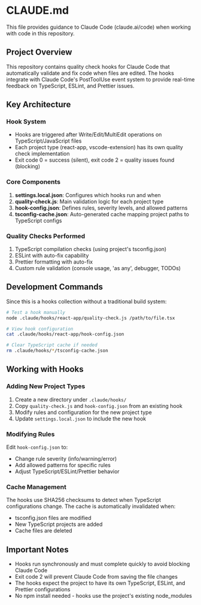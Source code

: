 # CLAUDE.md

This file provides guidance to Claude Code (claude.ai/code) when working with code in this repository.

## Project Overview

This repository contains quality check hooks for Claude Code that automatically validate and fix code when files are edited. The hooks integrate with Claude Code's PostToolUse event system to provide real-time feedback on TypeScript, ESLint, and Prettier issues.

## Key Architecture

### Hook System
- Hooks are triggered after Write/Edit/MultiEdit operations on TypeScript/JavaScript files
- Each project type (react-app, vscode-extension) has its own quality check implementation
- Exit code 0 = success (silent), exit code 2 = quality issues found (blocking)

### Core Components
1. **settings.local.json**: Configures which hooks run and when
2. **quality-check.js**: Main validation logic for each project type
3. **hook-config.json**: Defines rules, severity levels, and allowed patterns
4. **tsconfig-cache.json**: Auto-generated cache mapping project paths to TypeScript configs

### Quality Checks Performed
1. TypeScript compilation checks (using project's tsconfig.json)
2. ESLint with auto-fix capability
3. Prettier formatting with auto-fix
4. Custom rule validation (console usage, 'as any', debugger, TODOs)

## Development Commands

Since this is a hooks collection without a traditional build system:

```bash
# Test a hook manually
node .claude/hooks/react-app/quality-check.js /path/to/file.tsx

# View hook configuration
cat .claude/hooks/react-app/hook-config.json

# Clear TypeScript cache if needed
rm .claude/hooks/*/tsconfig-cache.json
```

## Working with Hooks

### Adding New Project Types
1. Create a new directory under `.claude/hooks/`
2. Copy `quality-check.js` and `hook-config.json` from an existing hook
3. Modify rules and configuration for the new project type
4. Update `settings.local.json` to include the new hook

### Modifying Rules
Edit `hook-config.json` to:
- Change rule severity (info/warning/error)
- Add allowed patterns for specific rules
- Adjust TypeScript/ESLint/Prettier behavior

### Cache Management
The hooks use SHA256 checksums to detect when TypeScript configurations change. The cache is automatically invalidated when:
- tsconfig.json files are modified
- New TypeScript projects are added
- Cache files are deleted

## Important Notes

- Hooks run synchronously and must complete quickly to avoid blocking Claude Code
- Exit code 2 will prevent Claude Code from saving the file changes
- The hooks expect the project to have its own TypeScript, ESLint, and Prettier configurations
- No npm install needed - hooks use the project's existing node_modules